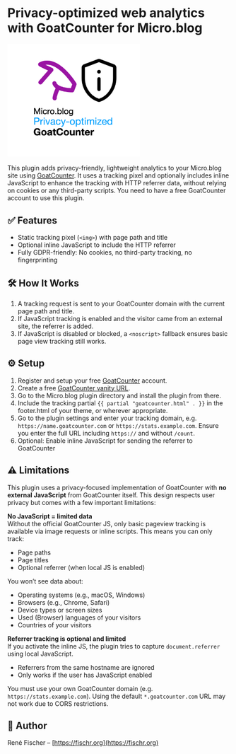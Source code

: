 # Privacy-optimized web analytics with GoatCounter for Micro.blog

<img src="logo.png" alt="GoatCounter for Micro.blog - Privacy-optimized" width="300">

This plugin adds privacy-friendly, lightweight analytics to your Micro.blog site using [GoatCounter](https://www.goatcounter.com). It uses a tracking pixel and optionally includes inline JavaScript to enhance the tracking with HTTP referrer data, without relying on cookies or any third-party scripts. You need to have a free GoatCounter account to use this plugin.

## ✅ Features

- Static tracking pixel (`<img>`) with page path and title
- Optional inline JavaScript to include the HTTP referrer
- Fully GDPR-friendly: No cookies, no third-party tracking, no fingerprinting

## 🛠 How It Works
1. A tracking request is sent to your GoatCounter domain with the current page path and title.
2. If JavaScript tracking is enabled and the visitor came from an external site, the referrer is added.
3. If JavaScript is disabled or blocked, a `<noscript>` fallback ensures basic page view tracking still works.

## ⚙️ Setup
1. Register and setup your free [GoatCounter](https://www.goatcounter.com) account.
2. Create a free [GoatCounter vanity URL](https://www.goatcounter.com/help/faq#custom-domain).
3. Go to the Micro.blog plugin directory and install the plugin from there.
4. Include the tracking partial `{{ partial "goatcounter.html" . }}` in the footer.html of your theme, or wherever appropriate.
5. Go to the plugin settings and enter your tracking domain, e.g. `https://name.goatcounter.com` or `https://stats.example.com`. Ensure you enter the full URL including `https://` and without `/count`.
6. Optional: Enable inline JavaScript for sending the referrer to GoatCounter

## ⚠️ Limitations
This plugin uses a privacy-focused implementation of GoatCounter with **no external JavaScript** from GoatCounter itself. This design respects user privacy but comes with a few important limitations:

**No JavaScript = limited data**  
Without the official GoatCounter JS, only basic pageview tracking is available via image requests or inline scripts. This means you can only track:
- Page paths
- Page titles
- Optional referrer (when local JS is enabled)

You won’t see data about:
- Operating systems (e.g., macOS, Windows)
- Browsers (e.g., Chrome, Safari)
- Device types or screen sizes
- Used (Browser) languages of your visitors
- Countries of your visitors

**Referrer tracking is optional and limited**  
If you activate the inline JS, the plugin tries to capture `document.referrer` using local JavaScript.
- Referrers from the same hostname are ignored
- Only works if the user has JavaScript enabled

You must use your own GoatCounter domain (e.g. `https://stats.example.com`). Using the default `*.goatcounter.com` URL may not work due to CORS restrictions.


## 👤 Author
René Fischer – [https://fischr.org](https://fischr.org)
